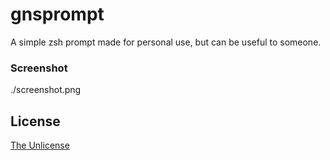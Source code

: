 # gnsprompt

A simple zsh prompt made for personal use, but can be useful to someone.

### Screenshot

./screenshot.png

## License

[The Unlicense](./UNLICENSE)
